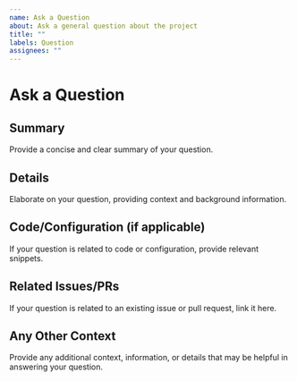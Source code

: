 ```yaml
---
name: Ask a Question
about: Ask a general question about the project
title: ""
labels: Question
assignees: ""
---
```


# Ask a Question

## Summary

Provide a concise and clear summary of your question.

## Details

Elaborate on your question, providing context and background information.

## Code/Configuration (if applicable)

If your question is related to code or configuration, provide relevant snippets.

## Related Issues/PRs

If your question is related to an existing issue or pull request, link it here.

## Any Other Context

Provide any additional context, information, or details that may be helpful in answering your question.

